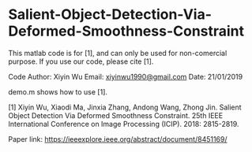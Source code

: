 # Salient-Object-Detection-Via-Deformed-Smoothness-Constraint

This matlab code is for [1], and can only be used for non-comercial purpose. If
you use our code, please cite [1].

Code Author: Xiyin Wu
Email: xiyinwu1990@gmail.com
Date: 21/01/2019

demo.m shows how to use [1].

[1] Xiyin Wu, Xiaodi Ma, Jinxia Zhang, Andong Wang, Zhong Jin.
Salient Object Detection Via Deformed Smoothness Constraint. 
25th IEEE International Conference on Image Processing (ICIP). 
2018: 2815-2819.

Paper link: https://ieeexplore.ieee.org/abstract/document/8451169/
